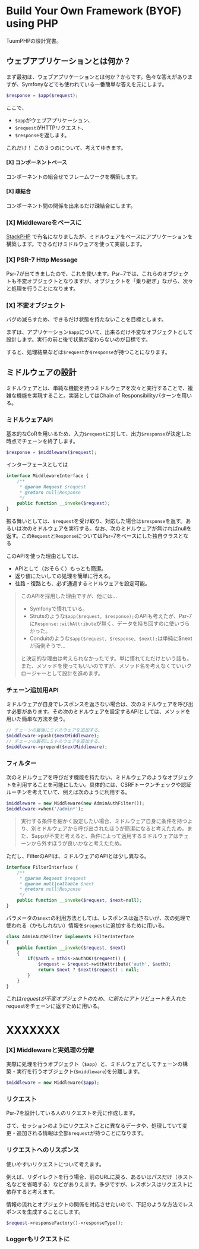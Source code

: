 Build Your Own Framework (BYOF) using PHP
=========================================

TuumPHPの設計覚書。

ウェブアプリケーションとは何か？
--------

まず最初は、ウェブアプリケーションとは何か？からです。色々な答えがありますが、Symfonyなどでも使われている一番簡単な答えを元にします。

```php
$response = $app($request);
```

ここで、

*   ```$app```がウェブアプリケーション、
*   ```$request```がHTTPリクエスト、
*   ```$response```を返します。

これだけ！
この３つのについて、考えてゆきます。


#### [X] コンポーネントベース

コンポーネントの組合せでフレームワークを構築します。

#### [X] 疎結合

コンポーネント間の関係を出来るだけ疎結合にします。

### [X] Middlewareをベースに

[StackPHP](http://stackphp.com/) で有名になりましたが、ミドルウェアをベースにアプリケーションを構築します。できるだけミドルウェアを使って実装します。

### [X] PSR-7 Http Message

Psr-7が出てきましたので、これを使います。Psr−7では、これらのオブジェクトも不変オブジェクトとなりますが、オブジェクトを「乗り継ぎ」ながら、次々と処理を行うことになります。

### [X] 不変オブジェクト

バグの減らすため、できるだけ状態を持たないことを目標とします。

まずは、アプリケーション```$app```について、出来るだけ不変なオブジェクトとして設計します。実行の前と後で状態が変わらないのが目標です。

すると、処理結果などは```$request```か```$response```が持つことになります。


ミドルウェアの設計
-----------

ミドルウェアとは、単純な機能を持つミドルウェアを次々と実行することで、複雑な機能を実現すること。実装としてはChain of Responsibilityパターンを用いる。

### ミドルウェアAPI

基本的なCoRを用いるため、入力```$request```に対して、出力```$response```が決定した時点でチェーンを終了します。

```php
$response = $middleware($request);
```

インターフェースとしては

```php
interface MiddlewareInterface {
    /**
     * @param Request $request
     * @return null|Response
     */
    public function __invoke($request);
}
```

振る舞いとしては、```$request```を受け取り、対応した場合は```$response```を返す。あるいは次のミドルウェアを実行する。なお、次のミドルウェアが無ければnullを返す。この```Request```と```Response```についてはPsrｰ7をベースにした独自クラスとなる

このAPIを使った理由としては、

*   APIとして（おそらく）もっとも簡潔。
*   返り値にたいしての処理を簡単に行える。
*   往路・復路とも、必ず通過するミドルウェアを設定可能。


> このAPIを採用した理由ですが、他には…
>
> *   Symfonyで慣れている。
> *   Strutsのような```$app($request, $response);```のAPIも考えたが、Psr-7に```Response::withAttribute```が無く、データを持ち回すのに使いづらかった。
> *   Conduitのような```$app($request, $response, $next);```は単純に$nextが面倒そうで…
>
> と決定的な理由は考えられなかったです。単に慣れてただけという話も。また、メソッドを使ってもいいのですが、メソッド名を考えなくていいクロージャーとして設計を進めます。


### チェーン追加用API

ミドルウェアが自身でレスポンスを返さない場合は、次のミドルウェアを呼び出す必要があります。その次のミドルウェアを設定するAPIとしては、メソッドを用いた簡単な方法を使う。

```php
// チェーンの最後にミドルウェアを追加する。
$middleware->push($nextMiddleware);
// チェーンの最初にミドルウェアを追加する。
$middleware->prepend($nextMiddleware);
```

### フィルター

次のミドルウェアを呼びだす機能を持たない、ミドルウェアのようなオブジェクトを利用することを可能にしたい。具体的には、CSRFトークンチェックや認証ルーチンを考えていて、例えば次のように利用する。

```php
$middleware = new Middleware(new AdminAuthFilter());
$middleware->when('/admin*');
```

> 実行する条件を細かく設定したい場合、ミドルウェア自身に条件を持つより、別ミドルウェアから呼び出されたほうが簡潔になると考えたため。また、$appが不変と考えると、条件によって適用するミドルウェアはチェーンから外すほうが良いかなと考えたため。
 
ただし、FilterのAPIは、ミドルウェアのAPIとは少し異なる。

```php
interface FilterInterface {
    /**
     * @param Request $request
     * @param null|callable $next
     * @return null|Response
     */
    public function __invoke($request, $next=null);
}
```

パラメータの```$next```の利用方法としては、レスポンスは返さないが、次の処理で使われる（かもしれない）情報を```$request```に追加するために用いる。

```php
class AdminAuthFilter implements FilterInterface 
{
    public function __invoke($request, $next) 
    {
        if($auth = $this->authOK($request)) {
            $request = $request->withAttribute('auth', $auth);
            return $next ? $next($request) : null;
        }
    }
}
```

これは$requestが不変オブジェクトのため、に新たにアトリビュートを入れた$requestをチェーンに返すために用いる。



XXXXXXX
========

### [X] Middlewareと実処理の分離

実際に処理を行うオブジェクト（```$app```）と、ミドルウェアとしてチェーンの構築・実行を行うオブジェクト(```$middleware```)を分離します。

```php
$middleware = new Middleware($app);
```


### リクエスト

Psr-7を設計している人のリクエストを元に作成します。

さて、セッションのようにリクエストごとに異なるデータや、処理していて変更・追加される情報は全部```$request```が持つことになります。


### リクエストへのリスポンス

使いやすいリクエストについて考えます。

例えば、リダイレクトを行う場合、前のURLに戻る、あるいはパスだけ（ホスト名などを省略する）などがありえます。多少ですが、レスポンスはリクエストに依存すると考えます。

情報の流れとオブジェクトの関係を対応させたいので、下記のような方法でレスポンスを生成することにします。

```php
$request->responseFactory()->responseType();
```


### Loggerもリクエストに





